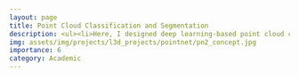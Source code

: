 ```yaml
---
layout: page
title: Point Cloud Classification and Segmentation
description: <ul><li>Here, I designed deep learning-based point cloud classification and segmentation models, including PointNet, PointNet++, DGCNN, and PointTransformer</li><li>Point Cloud classification was achieved with an average accuracy of ~95% whereas segmentation was achieved with an average accuracy of ~98%. Ablation studies with point cloud transformations were also performed</li></ul>
img: assets/img/projects/l3d_projects/pointnet/pn2_concept.jpg
importance: 6
category: Academic
---
```


